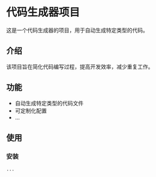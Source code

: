 # 代码生成器项目

这是一个代码生成器的项目，用于自动生成特定类型的代码。

## 介绍

该项目旨在简化代码编写过程，提高开发效率，减少重复工作。

## 功能

- 自动生成特定类型的代码文件
- 可定制化配置
- ...

## 使用

### 安装

```bash
...

